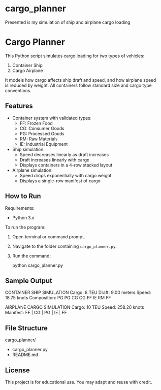 # cargo_planner
Presented is my simulation of ship and airplane cargo loading
# Cargo Planner

This Python script simulates cargo loading for two types of vehicles:

1. Container Ship
2. Cargo Airplane

It models how cargo affects ship draft and speed, and how airplane speed is reduced by weight. All containers follow standard size and cargo type conventions.

## Features

- Container system with validated types:
  - FF: Frozen Food
  - CG: Consumer Goods
  - PG: Processed Goods
  - RM: Raw Materials
  - IE: Industrial Equipment
- Ship simulation:
  - Speed decreases linearly as draft increases
  - Draft increases linearly with cargo
  - Displays containers in a 4-row stacked layout
- Airplane simulation:
  - Speed drops exponentially with cargo weight
  - Displays a single-row manifest of cargo

## How to Run

Requirements:
- Python 3.x

To run the program:
1. Open terminal or command prompt.
2. Navigate to the folder containing `cargo_planner.py`.
3. Run the command:

   python cargo_planner.py

## Sample Output

CONTAINER SHIP SIMULATION
Cargo: 8 TEU
Draft: 9.00 meters
Speed: 18.75 knots
Composition:
PG PG
CG CG
FF IE
RM FF

AIRPLANE CARGO SIMULATION
Cargo: 10 TEU
Speed: 258.20 knots
Manifest:
FF | CG | PG | IE | FF

## File Structure

cargo_planner/
- cargo_planner.py
- README.md

## License

This project is for educational use. You may adapt and reuse with credit.
